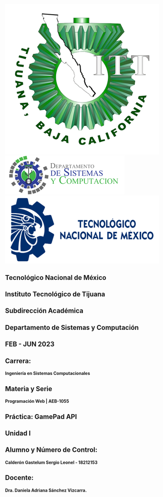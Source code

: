 ![](itt.png) ![](syc.png) ![](tecnm.png)

## Tecnológico Nacional de México
## Instituto Tecnológico de Tijuana
## Subdirección Académica
## Departamento de Sistemas y Computación


## FEB - JUN 2023

## Carrera:
#### Ingeniería en Sistemas Computacionales

## Materia y Serie
#### Programación Web | AEB-1055

## Práctica: GamePad API

## Unidad I

## Alumno y Número de Control:
#### Calderón Gastelum Sergio Leonel - 18212153

## Docente:
#### Dra. Daniela Adriana Sánchez Vizcarra.